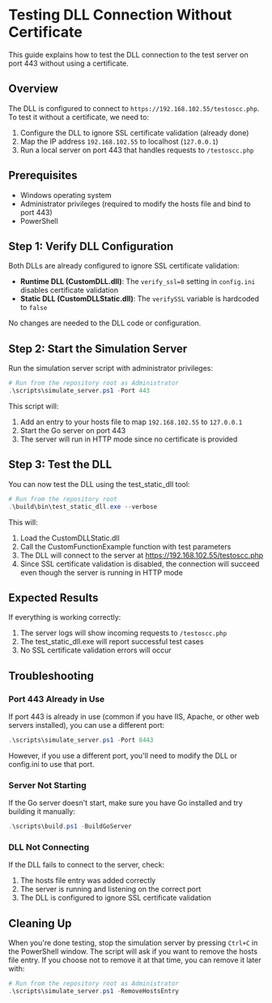 # Testing DLL Connection Without Certificate

This guide explains how to test the DLL connection to the test server on port 443 without using a certificate.

## Overview

The DLL is configured to connect to `https://192.168.102.55/testoscc.php`. To test it without a certificate, we need to:

1. Configure the DLL to ignore SSL certificate validation (already done)
2. Map the IP address `192.168.102.55` to localhost (`127.0.0.1`)
3. Run a local server on port 443 that handles requests to `/testoscc.php`

## Prerequisites

- Windows operating system
- Administrator privileges (required to modify the hosts file and bind to port 443)
- PowerShell

## Step 1: Verify DLL Configuration

Both DLLs are already configured to ignore SSL certificate validation:

- **Runtime DLL (CustomDLL.dll)**: The `verify_ssl=0` setting in `config.ini` disables certificate validation
- **Static DLL (CustomDLLStatic.dll)**: The `verifySSL` variable is hardcoded to `false`

No changes are needed to the DLL code or configuration.

## Step 2: Start the Simulation Server

Run the simulation server script with administrator privileges:

```powershell
# Run from the repository root as Administrator
.\scripts\simulate_server.ps1 -Port 443
```

This script will:
1. Add an entry to your hosts file to map `192.168.102.55` to `127.0.0.1`
2. Start the Go server on port 443
3. The server will run in HTTP mode since no certificate is provided

## Step 3: Test the DLL

You can now test the DLL using the test_static_dll tool:

```powershell
# Run from the repository root
.\build\bin\test_static_dll.exe --verbose
```

This will:
1. Load the CustomDLLStatic.dll
2. Call the CustomFunctionExample function with test parameters
3. The DLL will connect to the server at https://192.168.102.55/testoscc.php
4. Since SSL certificate validation is disabled, the connection will succeed even though the server is running in HTTP mode

## Expected Results

If everything is working correctly:

1. The server logs will show incoming requests to `/testoscc.php`
2. The test_static_dll.exe will report successful test cases
3. No SSL certificate validation errors will occur

## Troubleshooting

### Port 443 Already in Use

If port 443 is already in use (common if you have IIS, Apache, or other web servers installed), you can use a different port:

```powershell
.\scripts\simulate_server.ps1 -Port 8443
```

However, if you use a different port, you'll need to modify the DLL or config.ini to use that port.

### Server Not Starting

If the Go server doesn't start, make sure you have Go installed and try building it manually:

```powershell
.\scripts\build.ps1 -BuildGoServer
```

### DLL Not Connecting

If the DLL fails to connect to the server, check:
1. The hosts file entry was added correctly
2. The server is running and listening on the correct port
3. The DLL is configured to ignore SSL certificate validation

## Cleaning Up

When you're done testing, stop the simulation server by pressing `Ctrl+C` in the PowerShell window. The script will ask if you want to remove the hosts file entry. If you choose not to remove it at that time, you can remove it later with:

```powershell
# Run from the repository root as Administrator
.\scripts\simulate_server.ps1 -RemoveHostsEntry
```